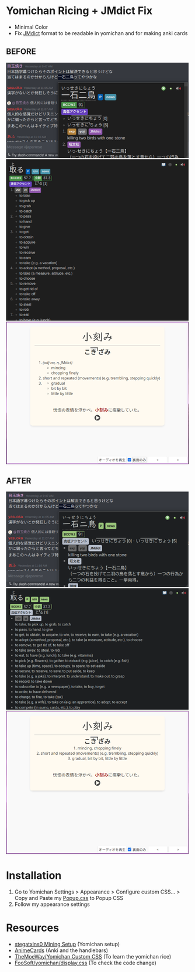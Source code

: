 # Yomichan Ricing + JMdict Fix
* Minimal Color
* Fix [JMdict](https://foosoft.net/projects/yomichan/#dictionaries) format to be readable in yomichan and for making anki cards

## BEFORE
<img width="500" mheight="500" src="https://github.com/nagi12147/yomichan-rice/blob/main/Before-1.png">
<img width="500" mheight="500" src="https://github.com/nagi12147/yomichan-rice/blob/main/Before-2.png">
<img width="500" mheight="500" src="https://github.com/nagi12147/yomichan-rice/blob/main/Before-3.png">

## AFTER
<img width="500" mheight="500" src="https://github.com/nagi12147/yomichan-rice/blob/main/After-1.png">
<img width="500" mheight="500" src="https://github.com/nagi12147/yomichan-rice/blob/main/After-2.png">
<img width="500" mheight="500" src="https://github.com/nagi12147/yomichan-rice/blob/main/After-3.png">

# Installation
1. Go to Yomichan Settings > Appearance > Configure custom CSS... > Copy and Paste my [Popup.css](https://github.com/nagi12147/yomichan-rice/blob/main/Popup.css) to Popup CSS
2. Follow my appearance settings

# Resources
* [stegatxins0 Mining Setup](https://rentry.co/mining) (Yomichan setup)
* [AnimeCards](https://animecards.site/ankisetup/) (Anki and the handlebars)
* [TheMoeWay/Yomichan Custom CSS](http://learnjapanese.moe/yomicss/) (To learn the yomichan rice)
* [FooSoft/yomichan/display.css](https://github.com/FooSoft/yomichan/blob/master/ext/css/display.css) (To check the code change)
